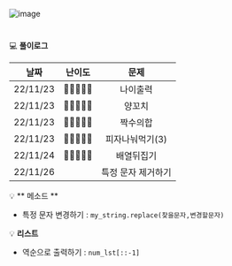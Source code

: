 
![image](https://user-images.githubusercontent.com/80023660/203708906-ef2e47b2-607b-41b0-ad7f-8b7597b9089a.png)
# 




💻 **풀이로그**

|   날짜   |    난이도     |    문제     |
|:--------:|:-------------:|:-----------:|
| 22/11/23 | 🔹🔹🔹🔹🔹 | 나이출력 |
| 22/11/23 | 🔹🔹🔹🔹🔹 | 양꼬치 |
| 22/11/23 | 🔹🔹🔹🔹🔹 | 짝수의합 |
| 22/11/23 | 🔹🔹🔹🔹🔹 | 피자나눠먹기(3) |
| 22/11/24 | 🔹🔹🔹🔹🔹 | 배열뒤집기 |
| 22/11/26 | | 특정 문자 제거하기 |


💡 ** 메소드 **
- 특정 문자 변경하기 : `my_string.replace(찾을문자,변경할문자)`


💡 **리스트**
- 역순으로 출력하기 : `num_lst[::-1]`


